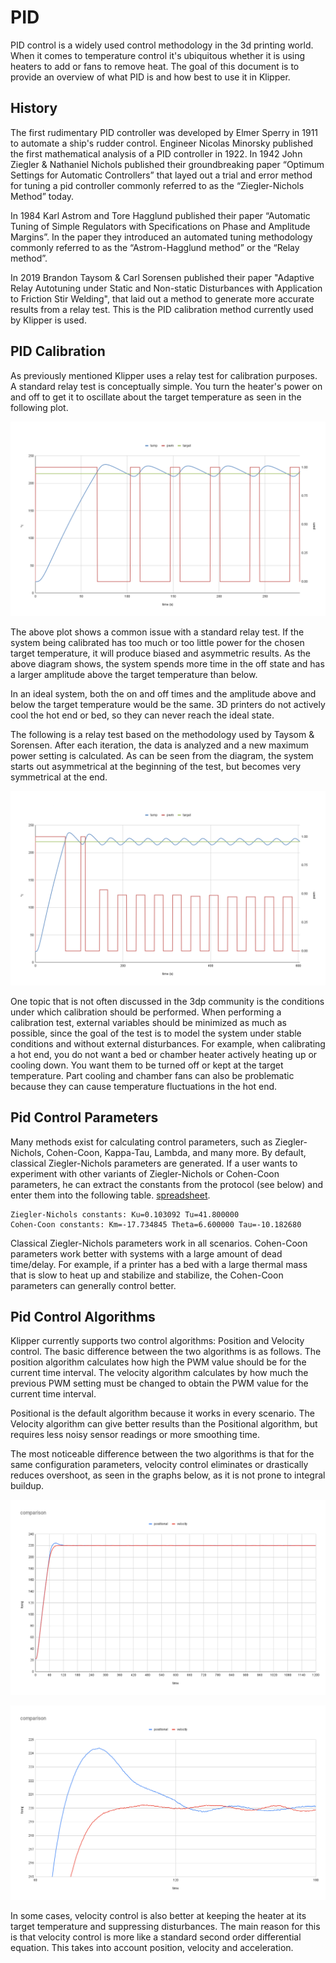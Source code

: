 # PID

PID control is a widely used control methodology in the 3d printing world.
When it comes to temperature control it's ubiquitous whether it is using heaters
to add or fans to remove heat. The goal of this document is to provide an
overview of what PID is and how best to use it in Klipper.

## History

The first rudimentary PID controller was developed by Elmer Sperry in 1911 to
automate a ship's rudder control. Engineer Nicolas Minorsky published the first
mathematical analysis of a PID controller in 1922. In 1942 John Ziegler &
Nathaniel Nichols published their groundbreaking paper
“Optimum Settings for Automatic Controllers” that layed out a trial and error
method for tuning a pid controller commonly referred to as the
“Ziegler-Nichols Method” today.

In 1984 Karl Astrom and Tore Hagglund published their paper “Automatic Tuning
of Simple Regulators with Specifications on Phase and Amplitude Margins”. In
the paper they introduced an automated tuning methodology commonly referred to
as the “Astrom-Hagglund method” or the “Relay method”.

In 2019 Brandon Taysom & Carl Sorensen published their paper "Adaptive Relay
Autotuning under Static and Non-static Disturbances with Application to
Friction Stir Welding", that laid out a method to generate more accurate
results from a relay test. This is the PID calibration method currently used by Klipper is used.

## PID Calibration

As previously mentioned Klipper uses a relay test for calibration purposes. A
standard relay test is conceptually simple. You turn the heater's power on and
off to get it to oscillate about the target temperature as seen in the
following plot.

![simple relay test](img/pid_01.png)

The above plot shows a common issue with a standard relay test. If the system
being calibrated has too much or too little power for the chosen target
temperature, it will produce biased and asymmetric results. As the above diagram shows, the system spends more time in the off state and has a larger amplitude above the target temperature than below.

In an ideal system, both the on and off times and the amplitude above and below the
target temperature would be the same. 3D printers do not actively cool the hot end
or bed, so they can never reach the ideal state.

The following is a relay test based on the methodology used by Taysom & Sorensen. After each iteration, the data is analyzed and a new maximum power setting is calculated. As can be seen from the diagram, the system starts out asymmetrical at the beginning of the test, but becomes very symmetrical at the end.

![advanced relay test](img/pid_02.png)

One topic that is not often discussed in the 3dp community is the conditions under
which calibration should be performed. When performing a calibration test,
external variables should be minimized as much as possible, since the goal of
the test is to model the system under stable conditions and without external disturbances.
For example, when calibrating a hot end, you do not want a bed or chamber heater
actively heating up or cooling down. You want them to be turned off or kept
at the target temperature. Part cooling and chamber fans can also be problematic
because they can cause temperature fluctuations in the hot end.

## Pid Control Parameters

Many methods exist for calculating control parameters, such as Ziegler-Nichols,
Cohen-Coon, Kappa-Tau, Lambda, and many more.
By default, classical Ziegler-Nichols parameters are generated.
If a user wants to experiment with other variants of Ziegler-Nichols or Cohen-Coon parameters,
he can extract the constants from the protocol (see below) and enter them into the following table.
[spreadsheet](resources/pid_params.xls).

```text
Ziegler-Nichols constants: Ku=0.103092 Tu=41.800000
Cohen-Coon constants: Km=-17.734845 Theta=6.600000 Tau=-10.182680
```

Classical Ziegler-Nichols parameters work in all scenarios. Cohen-Coon
parameters work better with systems with a large amount of dead time/delay.
For example, if a printer has a bed with a large thermal mass that is slow
to heat up and stabilize and stabilize, the Cohen-Coon parameters can generally control better.

## Pid Control Algorithms

Klipper currently supports two control algorithms: Position and Velocity control. The basic difference between the two algorithms is as follows. The position algorithm calculates how high the PWM value should be for the current time interval. The velocity algorithm calculates by how much the previous PWM setting must be changed to obtain the PWM value for the current time interval.

Positional is the default algorithm because it works in every scenario. The Velocity algorithm can give better results than the Positional algorithm, but requires less noisy sensor readings or more smoothing time.

The most noticeable difference between the two algorithms is that for the same configuration parameters, velocity control eliminates or drastically reduces overshoot, as seen in the graphs below, as it is not prone to integral buildup.

![algorithm comparison](img/pid_03.png)

![zoomed algorithm comparison](img/pid_04.png)

In some cases, velocity control is also better at keeping the heater at its target
temperature and suppressing disturbances. The main reason for this is that velocity
control is more like a standard second order differential equation.
This takes into account position, velocity and acceleration.
